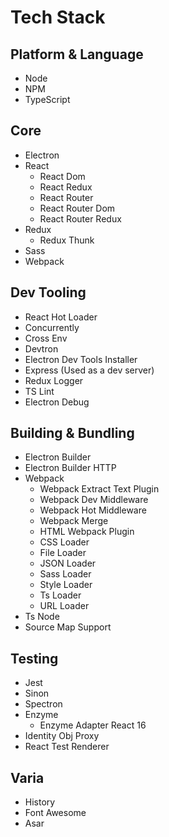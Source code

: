 # Tech Stack

## Platform & Language

- Node
- NPM
- TypeScript

## Core

- Electron
- React
  - React Dom
  - React Redux
  - React Router
  - React Router Dom
  - React Router Redux
- Redux
  - Redux Thunk
- Sass
- Webpack

## Dev Tooling

- React Hot Loader
- Concurrently
- Cross Env
- Devtron
- Electron Dev Tools Installer
- Express (Used as a dev server)
- Redux Logger
- TS Lint
- Electron Debug

## Building & Bundling

- Electron Builder
- Electron Builder HTTP
- Webpack
  - Webpack Extract Text Plugin
  - Webpack Dev Middleware
  - Webpack Hot Middleware
  - Webpack Merge
  - HTML Webpack Plugin
  - CSS Loader
  - File Loader
  - JSON Loader
  - Sass Loader
  - Style Loader
  - Ts Loader
  - URL Loader
- Ts Node
- Source Map Support

## Testing

- Jest
- Sinon
- Spectron
- Enzyme
  - Enzyme Adapter React 16
- Identity Obj Proxy
- React Test Renderer

## Varia

- History
- Font Awesome
- Asar